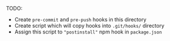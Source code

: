 TODO:

- Create `pre-commit` and `pre-push` hooks in this directory
- Create script which will copy hooks into `.git/hooks/` directory
- Assign this script to `"postinstall"` npm hook in `package.json`
